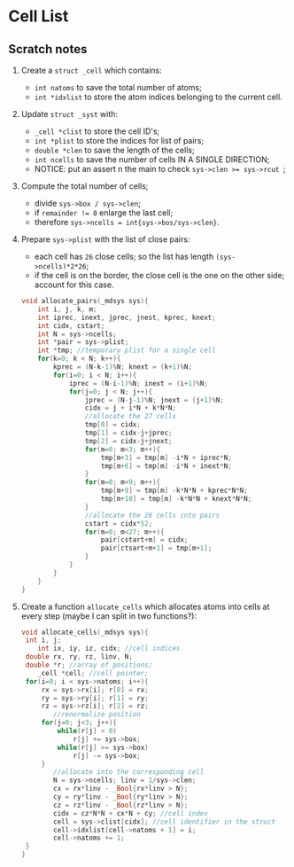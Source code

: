 # Cell List

## Scratch notes

1. Create a `struct _cell` which contains:

   - `int natoms` to save the total number of atoms; 
   - `int *idxlist` to store the atom indices belonging to the current cell.

2. Update `struct _syst` with:

   - `_cell *clist` to store the cell ID's;
   - `int *plist` to store the indices for list of pairs;
   - `double *clen` to save the length of the cells;
   - `int ncells` to save the number of cells IN A SINGLE DIRECTION;
   - NOTICE: put an assert n the main to check `sys->clen >= sys->rcut `;

3. Compute the total number of cells;

   - divide `sys->box / sys->clen`;
   - if `remainder != 0` enlarge the last cell;
   - therefore `sys->ncells = int{sys->bos/sys->clen}`.

4. Prepare `sys->plist` with the list of close pairs:

   - each cell has `26` close cells; so the list has length `(sys->ncells)*2*26`;
   - if the cell is on the border, the close cell is the one on the other side; account for this case.

   ```c
   void allocate_pairs(_mdsys sys){
       int i, j, k, m;
       int iprec, inext, jprec, jnest, kprec, knext;
       int cidx, cstart;
       int N = sys->ncells;
       int *pair = sys->plist;
       int *tmp; //temporary plist for a single cell
       for(k=0; k < N; k++){
           kprec = (N-k-1)%N; knext = (k+1)%N;
           for(i=0; i < N; i++){
               iprec = (N-i-1)%N; inext = (i+1)%N;
               for(j=0; j < N; j++){
                   jprec = (N-j-1)%N; jnext = (j+1)%N;
                   cidx = j + i*N + k*N*N;
                   //allocate the 27 cells
                   tmp[0] = cidx;
                   tmp[1] = cidx-j+jprec;
                   tmp[2] = cidx-j+jnext;
                   for(m=0; m<3; m++){
                       tmp[m+3] = tmp[m] -i*N + iprec*N;
                       tmp[m+6] = tmp[m] -i*N + inext*N;
                   }
                   for(m=0; m<9; m++){
                       tmp[m+9] = tmp[m] -k*N*N + kprec*N*N;
                       tmp[m+18] = tmp[m] -k*N*N + knext*N*N;
                   }
                   //allocate the 26 cells into pairs
                   cstart = cidx*52;
                   for(m=0; m<27; m++){
                       pair[cstart+m] = cidx;
                       pair[ctsart+m+1] = tmp[m+1];
                   }
               }
           }
       }
   }
   ```

5. Create a function `allocate_cells` which allocates atoms into cells at every step (maybe I can split in two functions?):

   ```c
   void allocate_cells(_mdsys sys){
   	int i, j;
       int ix, iy, iz, cidx; //cell indices
   	double rx, ry, rz, linv, N;
   	double *r; //array of positions;
       _cell *cell; //cell pointer;
   	for(i=0; i < sys->natoms; i++){
       	rx = sys->rx[i]; r[0] = rx;
       	ry = sys->ry[i]; r[1] = ry;
       	rz = sys->rz[i]; r[2] = rz;
           //renormalize position
       	for(j=0; j<3; j++){
           	while(r[j] < 0)
               	r[j] += sys->box;
           	while(r[j] >= sys->box)
               	r[j] -= sys->box;
       	}
           //allocate into the corresponding cell
           N = sys->ncells; linv = 1/sys->clen;
           cx = rx*linv - _Bool{rx*linv > N};
           cy = ry*linv - _Bool{ry*linv > N}; 
           cz = rz*linv - _Bool{rz*linv > N};
           cidx = cz*N*N + cx*N + cy; //cell index
           cell = sys->clist[cidx]; //cell identifier in the struct
           cell->idxlist[cell->natoms + 1] = i;
           cell->natoms += 1;
   	}
   }
   ```

